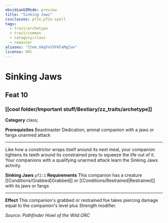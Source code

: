 ```yaml
---
obsidianUIMode: preview
title: "Sinking Jaws"
cssclasses: pf2e,pf2e-spell
tags:
  - trait/archetype
  - trait/common
  - category/class
  - remaster
aliases: "Item.XAqFnV5FKFaMgZvw"
license: ORC
---
```

# Sinking Jaws
## Feat 10
### [[cool folder/Important stuff/Bestiary/zz_traits/archetype]]

**Category** class; 



**Prerequisites** Beastmaster Dedication; animal companion with a jaws or fangs unarmed attack
* * *
Like how a constrictor wraps itself around its next meal, your companion tightens its teeth around its constrained prey to squeeze the life out of it. Your companions with a qualifying unarmed attack learn the Sinking Jaws activity.

**Sinking Jaws** `pf2:1` **Requirements** This companion has a creature [[Conditions/Grabbed|Grabbed]] or [[Conditions/Restrained|Restrained]] with its jaws or fangs

* * *

**Effect** This companion's grabbed or restrained foe takes piercing damage equal to the companion's level plus Strength modifier.

*Source: Pathfinder Howl of the Wild*
*ORC*